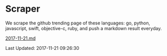 # Scraper

We scrape the github trending page of these languages: go, python, javascript, swift, objective-c, ruby, and push a markdown result everyday.

[2017-11-21.md](https://github.com/henson/Scraper/blob/master/2017-11-21.md)

Last Updated: 2017-11-21 09:26:30